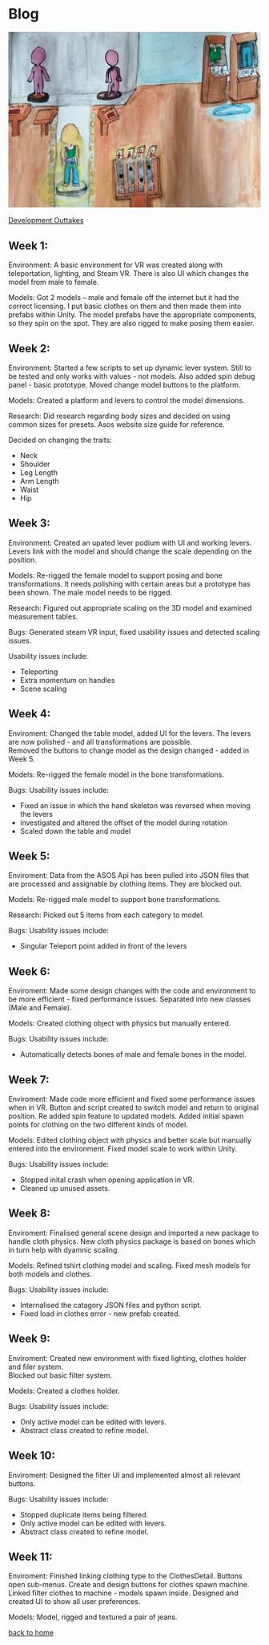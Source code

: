 # Blog

![cover](cover.jpg)

[Development Outtakes](./outtakes)

## Week 1:
Environment:
A basic environment for VR was created along with teleportation, lighting, and Steam VR. There is also UI which changes the model from male to female. 

Models:
Got 2 models – male and female off the internet but it had the correct licensing. I put basic clothes on them and then made them into prefabs within Unity. The model prefabs have the appropriate components, so they spin on the spot. They are also rigged to make posing them easier. 


## Week 2:
Environment:
Started a few scripts to set up dynamic lever system. Still to be tested and only 
works with values - not models. 
Also added spin debug panel - basic prototype. 
Moved change model buttons to the platform. 

Models:
Created a platform and levers to control the model dimensions. 

Research:
Did research regarding body sizes and decided on using common sizes for presets.
Asos website size guide for reference. 
 
Decided on changing the traits:
- Neck
- Shoulder
- Leg Length
- Arm Length
- Waist 
- Hip

## Week 3:
Environment:
Created an upated lever podium with UI and working levers. Levers link with the model and should change the scale depending on the position.   

Models:
Re-rigged the female model to support posing and bone transformations. It needs polishing with certain areas but a prototype has been shown.
The male model needs to be rigged.  

Research:
Figured out appropriate scaling on the 3D model and examined measurement tables. 

Bugs:
Generated steam VR input, fixed usability issues and detected scaling issues.

Usability issues include:
- Teleporting
- Extra momentum on handles
- Scene scaling

## Week 4:
Enviroment:
Changed the table model, added UI for the levers. The levers are now polished - and all transformations are possible.  
Removed the buttons to change model as the design changed - added in Week 5. 

Models:
Re-rigged the female model in the bone transformations. 

Bugs:
Usability issues include:
- Fixed an issue in which the hand skeleton was reversed when moving the levers
- investigated and altered the offset of the model during rotation
- Scaled down the table and model

## Week 5:
Enviroment:
Data from the ASOS Api has been pulled into JSON files that are processed and assignable by clothing items. They are blocked out. 

Models:
Re-rigged male model to support bone transformations. 

Research:
Picked out 5 items from each category to model.

Bugs:
Usability issues include:
- Singular Teleport point added in front of the levers

## Week 6:
Enviroment:
Made some design changes with the code and environment to be more efficient - fixed performance issues.
Separated into new classes (Male and Female). 

Models:
Created clothing object with physics but manually entered. 

Bugs:
Usability issues include:
- Automatically detects bones of male and female bones in the model.

## Week 7:
Enviroment:
Made code more efficient and fixed some performance issues when in VR.
Button and script created to switch model and return to original position. 
Re added spin feature to updated models. 
Added initial spawn points for clothing on the two different kinds of model. 


Models:
Edited clothing object with physics and better scale but manually entered into the environment.
Fixed model scale to work within Unity. 

Bugs:
Usability issues include:
- Stopped inital crash when opening application in VR.
- Cleaned up unused assets.


## Week 8:
Enviroment:
Finalised general scene design and imported a new package to handle cloth physics.
New cloth physics package is based on bones which in turn help with dyamnic scaling. 

Models:
Refined tshirt clothing model and scaling.
Fixed mesh models for both models and clothes.

Bugs:
Usability issues include:
- Internalised the catagory JSON files and python script. 
- Fixed load in clothes error - new prefab created.

## Week 9:
Enviroment:
Created new environment with fixed lighting, clothes holder and 
filer system.  
Blocked out basic filter system.  

Models:
Created a clothes holder. 

Bugs:
Usability issues include:
- Only active model can be edited with levers.
- Abstract class created to refine model. 

## Week 10:
Enviroment:
Designed the filter UI and implemented almost all relevant buttons.

Bugs:
Usability issues include:
- Stopped duplicate items being filtered. 
- Only active model can be edited with levers.
- Abstract class created to refine model. 

## Week 11:
Enviroment:
Finished linking clothing type to the ClothesDetail.
Buttons open sub-menus.
Create and design buttons for clothes spawn machine.
Linked filter clothes to machine - models spawn inside. 
Designed and created UI to show all user preferences. 

Models:
Model, rigged and textured a pair of jeans.
  


[back to home](./index)

